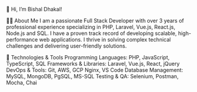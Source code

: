 👋 Hi, I’m Bishal Dhakal!

👨‍💻 About Me
I am a passionate Full Stack Developer with over 3 years of professional experience specializing in PHP, Laravel, Vue.js, React.js, Node.js and SQL. I have a proven track record of developing scalable, high-performance web applications. I thrive in solving complex technical challenges and delivering user-friendly solutions.

🔧 Technologies & Tools
Programming Languages: PHP, JavaScript, TypeScript, SQL
Frameworks & Libraries: Laravel, Vue.js, React, jQuery
DevOps & Tools: Git, AWS, GCP Nginx, VS Code
Database Management: MySQL, MongoDB, PgSQL, MS-SQL
Testing & QA: Selenium, Postman, Mocha, Chai
